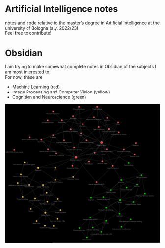# Artificial Intelligence notes
notes and code relative to the master's degree in Artificial Intelligence at the university of Bologna (a.y. 2022/23) <br>
Feel free to contribute!

# Obsidian
I am trying to make somewhat complete notes in Obsidian of the subjects I am most interested to. <br>
For now, these are
- Machine Learning (red)
- Image Processing and Computer Vision (yellow)
- Cognition and Neuroscience (green)

![knowledge graph obsidian](https://github.com/danielenapo/AI_unibo/blob/main/kg_screen.png)
